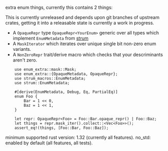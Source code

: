 extra enum things, currently this contains 2 things:

This is currently unreleased and depends upon git branches of upstream crates,
getting it into a releasable state is currently a work in progress.

* A `OpaqueRepr` type `OpaqueRepr<YourEnum>` generic over all types which implement `EnumMetadata` from [strum](https://github.com)
* A `MaskIterator` which iterates over unique single bit non-zero enum variants.
* A `NonZeroRepr` trait/derive macro which checks that your descriminants aren't zero.


```
    use enum_extra::mask::Mask;
    use enum_extra::{OpaqueMetadata, OpaqueRepr};
    use strum_macros::EnumMetadata;
    use strum::EnumMetadata;

    #[derive(EnumMetadata, Debug, Eq, PartialEq)]
    enum Foo {
        Bar = 1 << 0,
        Baz = 1 << 1,
    }

    let repr: OpaqueRepr<Foo> = Foo::Bar.opaque_repr() | Foo::Baz;
    let things = repr.mask_iter().collect::<Vec<Foo>>();
    assert_eq!(things, [Foo::Bar, Foo::Baz]);
```

minimum supported rust version: 1.32 (currently all features).
no_std: enabled by default (all features, all tests).
